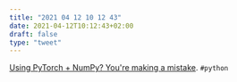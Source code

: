 ```yaml
---
title: "2021 04 12 10 12 43"
date: 2021-04-12T10:12:43+02:00
draft: false
type: "tweet"
---
```

[Using PyTorch + NumPy? You're making a mistake](https://tanelp.github.io/posts/a-bug-that-plagues-thousands-of-open-source-ml-projects/). `#python`
